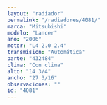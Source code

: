 ```yaml
---
layout: "radiador"
permalink: "/radiadores/4081/"
marca: "Mitsubishi"
modelo: "Lancer"
ano: "2006"
motor: "L4 2.0 2.4"
transmision: "Automática"
parte: "432484"
clima: "Con clima"
alto: "14 3/4"
ancho: "27 3/16"
observaciones: ""
id: "4081"
---
```


